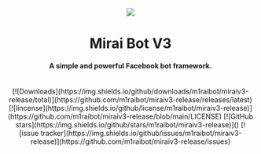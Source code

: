 <div align="center">
  <img src="https://cdn.discordapp.com/attachments/805711095691870218/1073647423307644958/image.png">
</div>
<div align="center">
  <h1>Mirai Bot V3</h1>
  <h4>A simple and powerful Facebook bot framework.</h4>
</div>

<div align="center">
<br/>
[![Downloads](https://img.shields.io/github/downloads/m1raibot/miraiv3-release/total)](https://github.com/m1raibot/miraiv3-release/releases/latest)
[![lincense](https://img.shields.io/github/license/m1raibot/miraiv3-release)](https://github.com/m1raibot/miraiv3-release/blob/main/LICENSE)
[![GitHub stars](https://img.shields.io/github/stars/m1raibot/miraiv3-release)]()
[![issue tracker](https://img.shields.io/github/issues/m1raibot/miraiv3-release)](https://github.com/m1raibot/miraiv3-release/issues)
